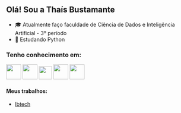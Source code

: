 ## Olá! Sou a Thaís Bustamante

- 🎓 Atualmente faço faculdade de Ciência de Dados e Inteligência Artificial - 3º período
- 📖 Estudando Python


### Tenho conhecimento em:

<div id="icons" style="display: inine-block;">
  <img height="40em" src="https://upload.wikimedia.org/wikipedia/commons/thumb/6/61/HTML5_logo_and_wordmark.svg/1200px-HTML5_logo_and_wordmark.svg.png">
  <img height="40em" src="https://upload.wikimedia.org/wikipedia/commons/thumb/d/d5/CSS3_logo_and_wordmark.svg/1200px-CSS3_logo_and_wordmark.svg.png"> 
  <img height="35em" src="https://upload.wikimedia.org/wikipedia/commons/thumb/c/c3/Python-logo-notext.svg/800px-Python-logo-notext.svg.png"> 
  <img height="40em" src="https://upload.wikimedia.org/wikipedia/commons/thumb/a/a7/React-icon.svg/1200px-React-icon.svg.png"> 
  <img height="40em" src="https://cdn-icons-png.flaticon.com/128/5815/5815478.png"> 
</div>


#### Meus trabalhos:
- <a href="https://ibtech.sendodigital.com/">Ibtech</a>
